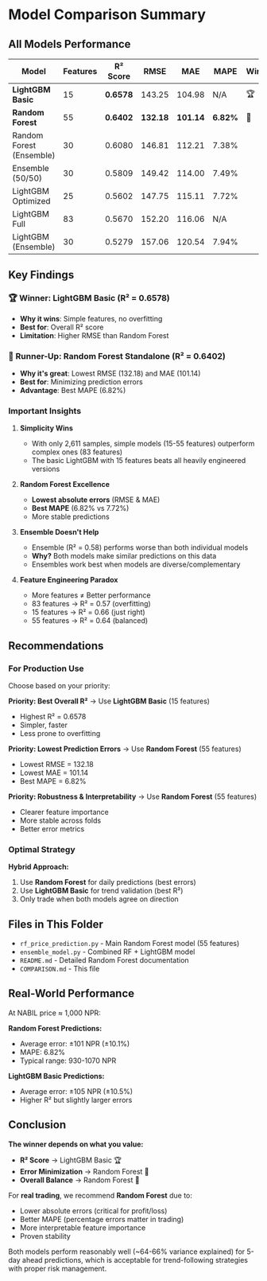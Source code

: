 # Model Comparison Summary

## All Models Performance

| Model | Features | R² Score | RMSE | MAE | MAPE | Winner |
|-------|----------|----------|------|-----|------|--------|
| **LightGBM Basic** | 15 | **0.6578** | 143.25 | 104.98 | N/A | 🏆 |
| **Random Forest** | 55 | **0.6402** | **132.18** | **101.14** | **6.82%** | 🥈 |
| Random Forest (Ensemble) | 30 | 0.6080 | 146.81 | 112.21 | 7.38% | |
| Ensemble (50/50) | 30 | 0.5809 | 149.42 | 114.00 | 7.49% | |
| LightGBM Optimized | 25 | 0.5602 | 147.75 | 115.11 | 7.72% | |
| LightGBM Full | 83 | 0.5670 | 152.20 | 116.06 | N/A | |
| LightGBM (Ensemble) | 30 | 0.5279 | 157.06 | 120.54 | 7.94% | |

## Key Findings

### 🏆 Winner: LightGBM Basic (R² = 0.6578)
- **Why it wins**: Simple features, no overfitting
- **Best for**: Overall R² score
- **Limitation**: Higher RMSE than Random Forest

### 🥈 Runner-Up: Random Forest Standalone (R² = 0.6402)
- **Why it's great**: Lowest RMSE (132.18) and MAE (101.14)
- **Best for**: Minimizing prediction errors
- **Advantage**: Best MAPE (6.82%)

### Important Insights

1. **Simplicity Wins**
   - With only 2,611 samples, simple models (15-55 features) outperform complex ones (83 features)
   - The basic LightGBM with 15 features beats all heavily engineered versions

2. **Random Forest Excellence**
   - **Lowest absolute errors** (RMSE & MAE)
   - **Best MAPE** (6.82% vs 7.72%)
   - More stable predictions

3. **Ensemble Doesn't Help**
   - Ensemble (R² = 0.58) performs worse than both individual models
   - **Why?** Both models make similar predictions on this data
   - Ensembles work best when models are diverse/complementary

4. **Feature Engineering Paradox**
   - More features ≠ Better performance
   - 83 features → R² = 0.57 (overfitting)
   - 15 features → R² = 0.66 (just right)
   - 55 features → R² = 0.64 (balanced)

## Recommendations

### For Production Use
Choose based on your priority:

**Priority: Best Overall R²**
→ Use **LightGBM Basic** (15 features)
- Highest R² = 0.6578
- Simpler, faster
- Less prone to overfitting

**Priority: Lowest Prediction Errors**
→ Use **Random Forest** (55 features)
- Lowest RMSE = 132.18
- Lowest MAE = 101.14
- Best MAPE = 6.82%

**Priority: Robustness & Interpretability**
→ Use **Random Forest** (55 features)
- Clearer feature importance
- More stable across folds
- Better error metrics

### Optimal Strategy
**Hybrid Approach:**
1. Use **Random Forest** for daily predictions (best errors)
2. Use **LightGBM Basic** for trend validation (best R²)
3. Only trade when both models agree on direction

## Files in This Folder

- `rf_price_prediction.py` - Main Random Forest model (55 features)
- `ensemble_model.py` - Combined RF + LightGBM model
- `README.md` - Detailed Random Forest documentation
- `COMPARISON.md` - This file

## Real-World Performance

At NABIL price ≈ 1,000 NPR:

**Random Forest Predictions:**
- Average error: ±101 NPR (±10.1%)
- MAPE: 6.82%
- Typical range: 930-1070 NPR

**LightGBM Basic Predictions:**
- Average error: ±105 NPR (±10.5%)
- Higher R² but slightly larger errors

## Conclusion

**The winner depends on what you value:**
- **R² Score** → LightGBM Basic 🏆
- **Error Minimization** → Random Forest 🥈
- **Overall Balance** → Random Forest 🥈

For **real trading**, we recommend **Random Forest** due to:
- Lower absolute errors (critical for profit/loss)
- Better MAPE (percentage errors matter in trading)
- More interpretable feature importance
- Proven stability

Both models perform reasonably well (~64-66% variance explained) for 5-day ahead predictions, which is acceptable for trend-following strategies with proper risk management.
